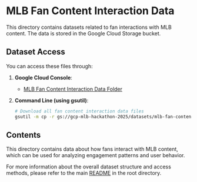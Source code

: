# MLB Fan Content Interaction Data

This directory contains datasets related to fan interactions with MLB content. The data is stored in the Google Cloud Storage bucket.

## Dataset Access

You can access these files through:

1. **Google Cloud Console**:
   - [MLB Fan Content Interaction Data Folder](https://console.cloud.google.com/storage/browser/gcp-mlb-hackathon-2025/datasets/mlb-fan-content-interaction-data)

2. **Command Line (using gsutil)**:
   ```bash
   # Download all fan content interaction data files
   gsutil -m cp -r gs://gcp-mlb-hackathon-2025/datasets/mlb-fan-content-interaction-data/* .
   ```

## Contents

This directory contains data about how fans interact with MLB content, which can be used for analyzing engagement patterns and user behavior.

For more information about the overall dataset structure and access methods, please refer to the main [README](../../README.md) in the root directory. 